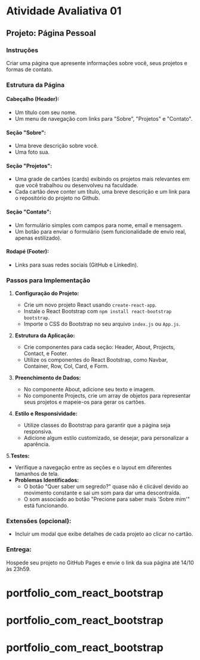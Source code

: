 # Atividade Avaliativa 01

## Projeto: Página Pessoal

### Instruções
Criar uma página que apresente informações sobre você, seus projetos e formas de contato.

### Estrutura da Página

#### Cabeçalho (Header):
- Um título com seu nome.
- Um menu de navegação com links para "Sobre", "Projetos" e "Contato".

#### Seção "Sobre":
- Uma breve descrição sobre você.
- Uma foto sua.

#### Seção "Projetos":
- Uma grade de cartões (cards) exibindo os projetos mais relevantes em que você trabalhou ou desenvolveu na faculdade.
- Cada cartão deve conter um título, uma breve descrição e um link para o repositório do projeto no Github.

#### Seção "Contato":
- Um formulário simples com campos para nome, email e mensagem.
- Um botão para enviar o formulário (sem funcionalidade de envio real, apenas estilizado).

#### Rodapé (Footer):
- Links para suas redes sociais (GitHub e LinkedIn).

### Passos para Implementação

1. **Configuração do Projeto:**
   - Crie um novo projeto React usando `create-react-app`.
   - Instale o React Bootstrap com `npm install react-bootstrap bootstrap`.
   - Importe o CSS do Bootstrap no seu arquivo `index.js` ou `App.js`.

2. **Estrutura da Aplicação:**
   - Crie componentes para cada seção: Header, About, Projects, Contact, e Footer.
   - Utilize os componentes do React Bootstrap, como Navbar, Container, Row, Col, Card, e Form.

3. **Preenchimento de Dados:**
   - No componente About, adicione seu texto e imagem.
   - No componente Projects, crie um array de objetos para representar seus projetos e mapeie-os para gerar os cartões.

4. **Estilo e Responsividade:**
   - Utilize classes do Bootstrap para garantir que a página seja responsiva.
   - Adicione algum estilo customizado, se desejar, para personalizar a aparência.

5.**Testes:**
   - Verifique a navegação entre as seções e o layout em diferentes tamanhos de tela.
   - **Problemas Identificados:**
     - O botão "Quer saber um segredo?" quase não é clicável devido ao movimento constante e sai um som para dar uma descontraída.
     - O som associado ao botão "Precione para saber mais 'Sobre mim'" está funcionando.

### Extensões (opcional):
- Incluir um modal que exibe detalhes de cada projeto ao clicar no cartão.

### Entrega:
Hospede seu projeto no GitHub Pages e envie o link da sua página até 14/10 às 23h59.
# portfolio_com_react_bootstrap
# portfolio_com_react_bootstrap
# portfolio_com_react_bootstrap
